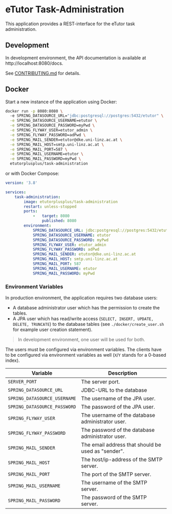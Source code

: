 # eTutor Task-Administration

This application provides a REST-interface for the eTutor task administration.

## Development

In development environment, the API documentation is available at http://localhost:8080/docs.

See [CONTRIBUTING.md](https://github.com/eTutor-plus-plus/task-administration/blob/main/CONTRIBUTING.md) for details.

## Docker

Start a new instance of the application using Docker:

```bash
docker run -p 8080:8080 \ 
  -e SPRING_DATASOURCE_URL="jdbc:postgresql://postgres:5432/etutor" \
  -e SPRING_DATASOURCE_USERNAME=etutor \
  -e SPRING_DATASOURCE_PASSWORD=myPwd \
  -e SPRING_FLYWAY_USER=etutor_admin \
  -e SPRING_FLYWAY_PASSWORD=adPwd \
  -e SPRING_MAIL_SENDER=etutor@dke.uni-linz.ac.at \
  -e SPRING_MAIL_HOST=smtp.uni-linz.ac.at \
  -e SPRING_MAIL_PORT=587 \
  -e SPRING_MAIL_USERNAME=etutor \
  -e SPRING_MAIL_PASSWORD=myPwd \
  etutorplusplus/task-administration
```

or with Docker Compose:

```yaml
version: '3.8'

services:
    task-administration:
        image: etutorplusplus/task-administration
        restart: unless-stopped
        ports:
            -   target: 8080
                published: 8080
        environment:
            SPRING_DATASOURCE_URL: jdbc:postgresql://postgres:5432/etutor
            SPRING_DATASOURCE_USERNAME: etutor
            SPRING_DATASOURCE_PASSWORD: myPwd
            SPRING_FLYWAY_USER: etutor_admin
            SPRING_FLYWAY_PASSWORD: adPwd
            SPRING_MAIL_SENDER: etutor@dke.uni-linz.ac.at
            SPRING_MAIL_HOST: smtp.uni-linz.ac.at
            SPRING_MAIL_PORT: 587
            SPRING_MAIL_USERNAME: etutor
            SPRING_MAIL_PASSWORD: myPwd
```

### Environment Variables

In production environment, the application requires two database users:

* A database administrator user which has the permission to create the tables.
* A JPA user which has read/write access (`SELECT, INSERT, UPDATE, DELETE, TRUNCATE`) to the database tables (see `./docker/create_user.sh` for example user creation statement).

> In development environment, one user will be used for both.

The users must be configured via environment variables. The clients have to be configured via environment variables as well (`X`/`Y` stands for a 0-based index).

| Variable                     | Description                                        |
|------------------------------|----------------------------------------------------|
| `SERVER_PORT`                | The server port.                                   |
| `SPRING_DATASOURCE_URL`      | JDBC-URL to the database                           |
| `SPRING_DATASOURCE_USERNAME` | The username of the JPA user.                      |
| `SPRING_DATASOURCE_PASSWORD` | The password of the JPA user.                      |
| `SPRING_FLYWAY_USER`         | The username of the database administrator user.   |
| `SPRING_FLYWAY_PASSWORD`     | The password of the database administrator user.   |
| `SPRING_MAIL_SENDER`         | The email address that should be used as "sender". |
| `SPRING_MAIL_HOST`           | The host/ip-address of the SMTP server.            |
| `SPRING_MAIL_PORT`           | The port of the SMTP server.                       |
| `SPRING_MAIL_USERNAME`       | The username of the SMTP server.                   |
| `SPRING_MAIL_PASSWORD`       | The password of the SMTP server.                   |
